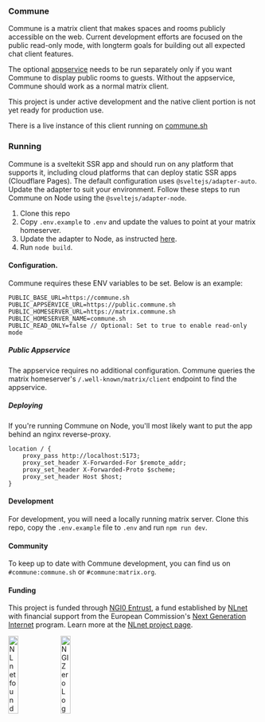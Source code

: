 ### Commune

Commune is a matrix client that makes spaces and rooms publicly accessible on the web. Current development efforts are focused on the public read-only mode, with longterm goals for building out all expected chat client features.

The optional [appservice](https://github.com/commune-sh/public-appservice) needs to be run separately only if you want Commune to display public rooms to guests. Without the appservice, Commune should work as a normal matrix client.

This project is under active development and the native client portion is not yet ready for production use. 

There is a live instance of this client running on [commune.sh](https://commune.sh)

### Running

Commune is a sveltekit SSR app and should run on any platform that supports it, including cloud platforms that can deploy static SSR apps (Cloudflare Pages). The default configuration uses `@sveltejs/adapter-auto`. Update the adapter to suit your environment. Follow these steps to run Commune on Node using the `@sveltejs/adapter-node`.

1. Clone this repo
2. Copy `.env.example` to `.env` and update the values to point at your matrix homeserver.
3. Update the adapter to Node, as instructed [here](https://kit.svelte.dev/docs/adapter-node).
4. Run `node build`.


#### Configuration.

Commune requires these ENV variables to be set. Below is an example:

```env
PUBLIC_BASE_URL=https://commune.sh
PUBLIC_APPSERVICE_URL=https://public.commune.sh 
PUBLIC_HOMESERVER_URL=https://matrix.commune.sh
PUBLIC_HOMESERVER_NAME=commune.sh
PUBLIC_READ_ONLY=false // Optional: Set to true to enable read-only mode
```

##### Public Appservice

The appservice requires no additional configuration. Commune queries the matrix
homeserver's `/.well-known/matrix/client` endpoint to find the appservice.

##### Deploying

If you're running Commune on Node, you'll most likely want to put the app behind an nginx reverse-proxy.

```nginx
location / {
    proxy_pass http://localhost:5173;
    proxy_set_header X-Forwarded-For $remote_addr;
    proxy_set_header X-Forwarded-Proto $scheme;
    proxy_set_header Host $host;
}
```

#### Development

For development, you will need a locally running matrix server. Clone this repo, copy the `.env.example` file to `.env` and run `npm run dev`. 

#### Community

To keep up to date with Commune development, you can find us on `#commune:commune.sh` or `#commune:matrix.org`.


#### Funding

This project is funded through [NGI0 Entrust](https://nlnet.nl/entrust), a fund established by [NLnet](https://nlnet.nl) with financial support from the European Commission's [Next Generation Internet](https://ngi.eu) program. Learn more at the [NLnet project page](https://nlnet.nl/project/Commune).

[<img src="https://nlnet.nl/logo/banner.png" alt="NLnet foundation logo" width="20%" />](https://nlnet.nl)
[<img src="https://nlnet.nl/image/logos/NGI0_tag.svg" alt="NGI Zero Logo" width="20%" />](https://nlnet.nl/entrust)

